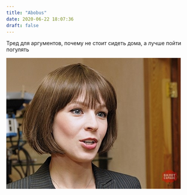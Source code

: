```yaml
---
title: "Abobus"
date: 2020-06-22 18:07:36
draft: false
---
```


Тред для аргументов, почему не стоит сидеть дома, а лучше пойти погулять

![](/img/vk/BeD_eZUYCds.jpg)
